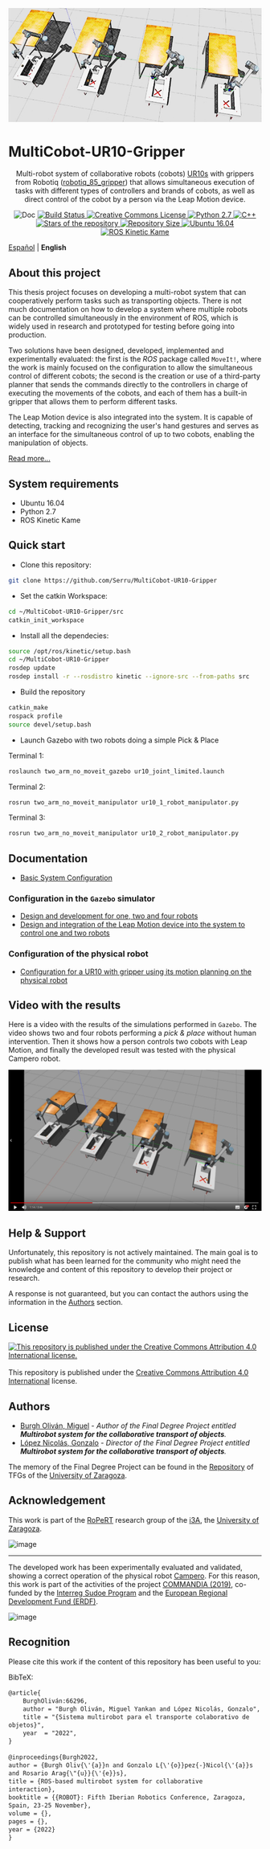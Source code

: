 <p align="center">

<img alt="MultiCobot-UR10-Gripper" style="border-width:0" src="https://raw.githubusercontent.com/Serru/MultiCobot-UR10-Gripper/main/doc/imgs_md/proyect-logo.png" />
</p>

# MultiCobot-UR10-Gripper

<p align="center">
Multi-robot system of collaborative robots (cobots) <a rel="UR10s" href="https://www.universal-robots.com/products/ur10-robot/">UR10s</a> with grippers from Robotiq (<a rel="robotiq_85_gripper" href="https://robotiq.com/products/2f85-140-adaptive-robot-gripper">robotiq_85_gripper</a>) that allows simultaneous execution of tasks with different types of controllers and brands of cobots, as well as direct control of the cobot by a person via the Leap Motion device.
</p>

<p align="center">
  <img alt="Doc" style="border-width:0" src="https://img.shields.io/badge/doc-complete-green?logo=markdown&style=plastic" />
  <a rel="Build Status" href="https://app.travis-ci.com/github/Serru/MultiCobot-UR10-Gripper"><img alt="Build Status" style="border-width:0" src="https://img.shields.io/travis/com/Serru/MultiCobot-UR10-Gripper?logo=travis&style=plastic" />
    </a>
  <a rel="license" href="http://creativecommons.org/licenses/by/4.0/"><img alt="Creative Commons License" style="border-width:0" src="https://img.shields.io/github/license/Serru/MultiCobot-UR10-Gripper?style=plastic" />
  </a>
      <a rel="Python" href="https://github.com/Serru/MultiCobot-UR10-Gripper">
  <img alt="Python 2.7" style="border-width:0" src="https://img.shields.io/badge/Python-14354C?logo=python&logoColor=white&style=plastic" />
  </a>
    <a rel="C++" href="https://github.com/Serru/MultiCobot-UR10-Gripper">
  <img alt="C++" style="border-width:0" src="https://img.shields.io/badge/C%2B%2B-00599C?logo=c%2B%2B&style=plastic" />
  </a>
  <a rel="stars" href="https://github.com/Serru/MultiCobot-UR10-Gripper/stargazers"><img alt="Stars of the repository" style="border-width:0" src="https://img.shields.io/github/stars/Serru/MultiCobot-UR10-Gripper?style=plastic" />
  </a> 
    <a rel="Repository Size" href="https://github.com/Serru/MultiCobot-UR10-Gripper"><img alt="Repository Size" style="border-width:0" src="https://img.shields.io/github/repo-size/Serru/MultiCobot-UR10-Gripper?style=plastic" />
  </a>
  <a rel="ubuntu16.04" href="https://releases.ubuntu.com/16.04/"><img alt="Ubuntu 16.04" style="border-width:0" src="https://img.shields.io/badge/OS-ubuntu%2016.04-important?style=plastic&logo=ubuntu" />
  </a>
  <a rel="ros" href="http://wiki.ros.org/kinetic"><img alt="ROS Kinetic Kame" style="border-width:0" src="https://img.shields.io/badge/ROS-Kinetic%20Kame-important?style=plastic&logo=ros" />
  </a>
</p>

[Español](https://github.com/Serru/MultiCobot-UR10-Gripper/blob/main/README_ESP.md) | **English**

## About this project
This thesis project focuses on developing a multi-robot system that can cooperatively perform tasks such as transporting objects. There is not much documentation on how to develop a system where multiple robots can be controlled simultaneously in the environment of ROS, which is widely used in research and prototyped for testing before going into production.

Two solutions have been designed, developed, implemented and experimentally evaluated: the first is the *ROS* package called `MoveIt!`, where the work is mainly focused on the configuration to allow the simultaneous control of different cobots; the second is the creation or use of a third-party planner that sends the commands directly to the controllers in charge of executing the movements of the cobots, and each of them has a built-in gripper that allows them to perform different tasks.

The Leap Motion device is also integrated into the system. It is capable of detecting, tracking and recognizing the user's hand gestures and serves as an interface for the simultaneous control of up to two cobots, enabling the manipulation of objects.

[Read more...](https://deposita.unizar.es/record/66296?ln=es)

## System requirements
- Ubuntu 16.04
- Python 2.7
- ROS Kinetic Kame

## Quick start

- Clone this repository:
```bash
git clone https://github.com/Serru/MultiCobot-UR10-Gripper
```

- Set the catkin Workspace:
```bash
cd ~/MultiCobot-UR10-Gripper/src
catkin_init_workspace
```

- Install all the dependecies:
```bash
source /opt/ros/kinetic/setup.bash
cd ~/MultiCobot-UR10-Gripper
rosdep update
rosdep install -r --rosdistro kinetic --ignore-src --from-paths src
```

- Build the repository
```bash
catkin_make
rospack profile
source devel/setup.bash
```
- Launch Gazebo with two robots doing a simple Pick & Place

Terminal 1:
```bash
roslaunch two_arm_no_moveit_gazebo ur10_joint_limited.launch
``` 

Terminal 2:
```bash
rosrun two_arm_no_moveit_manipulator ur10_1_robot_manipulator.py
``` 

Terminal 3:
```bash
rosrun two_arm_no_moveit_manipulator ur10_2_robot_manipulator.py
```

## Documentation
- [Basic System Configuration](https://github.com/Serru/MultiCobot-UR10-Gripper/blob/main/doc/setup-doc/proyect_setup_eng.md)

### Configuration in the `Gazebo` simulator
- [Design and development for one, two and four robots](https://github.com/Serru/MultiCobot-UR10-Gripper/blob/main/doc/design-eng.md)
- [Design and integration of the Leap Motion device into the system to control one and two robots](https://github.com/Serru/MultiCobot-UR10-Gripper/blob/main/doc/design-lm-eng.md)

### Configuration of the physical robot
- [Configuration for a UR10 with gripper using its motion planning on the physical robot](https://github.com/Serru/MultiCobot-UR10-Gripper-Campero)

## Video with the results
Here is a video with the results of the simulations performed in `Gazebo`. The video shows two and four robots performing a *pick & place* without human intervention. Then it shows how a person controls two cobots with Leap Motion, and finally the developed result was tested with the physical Campero robot.

<p>
<a href="https://drive.google.com/file/d/1tSQhoj_FoAtpLjpX_puJgrlwuJCzKOLm/view?usp=sharing" title="Link Title">
	<img src="https://raw.githubusercontent.com/Serru/MultiCobot-UR10-Gripper/main/doc/imgs_md/img-fondo-video.png" alt="Results of the project." />
</a>
</p>


## Help & Support
Unfortunately, this repository is not actively maintained. The main goal is to publish what has been learned for the community who might need the knowledge and content of this repository to develop their project or research.

A response is not guaranteed, but you can contact the authors using the information in the [Authors](#autores) section.

## License

<p align="left">
  <a href="https://github.com/Serru/MultiCobot-UR10-Gripper/blob/main/LICENSE">
    <img src="https://licensebuttons.net/l/by/4.0/88x31.png" alt="This repository is published under the Creative Commons Attribution 4.0 International license." />
  </a>
  </br>
  </br>
This repository is published under the <a href="https://github.com/Serru/MultiCobot-UR10-Gripper/blob/main/LICENSE">Creative Commons Attribution 4.0 International</a> license.
</p>

## Authors
- [Burgh Oliván, Miguel](https://github.com/Serru) - *Author of the Final Degree Project entitled **Multirobot system for the collaborative transport of objects**.*
- [López Nicolás, Gonzalo](https://i3a.unizar.es/es/investigadores/gonzalo-lopez-nicolas) - *Director of the Final Degree Project entitled **Multirobot system for the collaborative transport of objects**.*

The memory of the Final Degree Project can be found in the [Repository](https://deposita.unizar.es/record/66296?ln=es) of TFGs of the [University of Zaragoza](http://www.unizar.es/).

## Acknowledgement

This work is part of the [RoPeRT](https://i3a.unizar.es/es/grupos-de-investigacion/ropert) research group of the [i3A](https://i3a.unizar.es), the [University of Zaragoza](http://www.unizar.es/).

![image](https://www.unizar.es/sites/default/files/i3a.png)

---

The developed work has been experimentally evaluated and validated, showing a correct operation of the physical robot [Campero](http://commandia.unizar.es/wp-content/uploads/camperoRobot.jpg). For this reason, this work is part of the activities of the project [COMMANDIA (2019)](http://commandia.unizar.es/), co-funded by the [Interreg Sudoe Program](https://www.interreg-sudoe.eu/inicio) and the [European Regional Development Fund (ERDF)](https://ec.europa.eu/regional_policy/es/funding/erdf/).

![image](http://commandia.unizar.es/wp-content/uploads/cropped-logoCommandia-1.png)

## Recognition

Please cite this work if the content of this repository has been useful to you:

BibTeX: 
```
@article{
    BurghOliván:66296,
    author = "Burgh Oliván, Miguel Yankan and López Nicolás, Gonzalo",
    title = "{Sistema multirobot para el transporte colaborativo de objetos}",
    year  = "2022",
}

@inproceedings{Burgh2022,
author = {Burgh Oliv{\'{a}}n and Gonzalo L{\'{o}}pez{-}Nicol{\'{a}}s and Rosario Arag{\"{u}}{\'{e}}s},
title = {ROS-based multirobot system for collaborative
interaction},
booktitle = {{ROBOT}: Fifth Iberian Robotics Conference, Zaragoza, Spain, 23-25 November},
volume = {},
pages = {},
year = {2022}
} 
```
